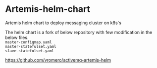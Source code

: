 # Artemis-helm-chart
Artemis helm chart to deploy messaging cluster on k8s's

The helm chart is a fork of below repository with few modification in the below files.<br>
`master-configmap.yaml`<br>
`master-statefulset.yaml`<br>
`slave-statefulset.yaml`<br>

https://github.com/vromero/activemq-artemis-helm

